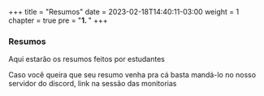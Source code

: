 +++
title = "Resumos"
date = 2023-02-18T14:40:11-03:00
weight = 1
chapter = true
pre = "<b>1. </b>"
+++

### Resumos

Aqui estarão os resumos feitos por estudantes

Caso você queira que seu resumo venha pra cá basta mandá-lo no nosso servidor do discord, link na sessão das monitorias
